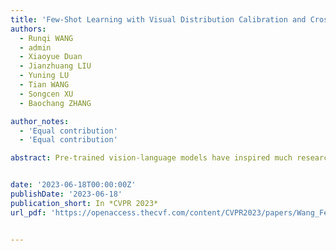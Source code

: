 ```yaml
---
title: 'Few-Shot Learning with Visual Distribution Calibration and Cross-Modal Distribution Alignment'
authors:
  - Runqi WANG
  - admin
  - Xiaoyue Duan
  - Jianzhuang LIU
  - Yuning LU
  - Tian WANG
  - Songcen XU
  - Baochang ZHANG

author_notes:
  - 'Equal contribution'
  - 'Equal contribution'

abstract: Pre-trained vision-language models have inspired much research on few-shot learning. However, with only a few training images, there exist two crucial problems:(1) the visual feature distributions are easily distracted by class-irrelevant information in images, and (2) the alignment between the visual and language feature distributions is difficult. To deal with the distraction problem, we propose a Selective Attack module, which consists of trainable adapters that generate spatial attention maps of images to guide the attacks on class-irrelevant image areas. By messing up these areas, the critical features are captured and the visual distributions of image features are calibrated. To better align the visual and language feature distributions that describe the same object class, we propose a cross-modal distribution alignment module, in which we introduce a vision-language prototype for each class to align the distributions, and adopt the Earth Mover's Distance (EMD) to optimize the prototypes. For efficient computation, the upper bound of EMD is derived. In addition, we propose an augmentation strategy to increase the diversity of the images and the text prompts, which can reduce overfitting to the few-shot training images. Extensive experiments on 11 datasets demonstrate that our method consistently outperforms prior arts in few-shot learning.


date: '2023-06-18T00:00:00Z'
publishDate: '2023-06-18'
publication_short: In *CVPR 2023*
url_pdf: 'https://openaccess.thecvf.com/content/CVPR2023/papers/Wang_Few-Shot_Learning_With_Visual_Distribution_Calibration_and_Cross-Modal_Distribution_Alignment_CVPR_2023_paper.pdf'


---
```

